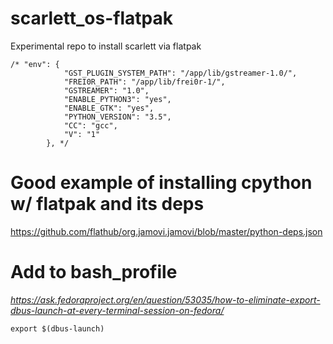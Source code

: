 # scarlett_os-flatpak
Experimental repo to install scarlett via flatpak


```
/* "env": {
            "GST_PLUGIN_SYSTEM_PATH": "/app/lib/gstreamer-1.0/",
            "FREI0R_PATH": "/app/lib/frei0r-1/",
            "GSTREAMER": "1.0",
            "ENABLE_PYTHON3": "yes",
            "ENABLE_GTK": "yes",
            "PYTHON_VERSION": "3.5",
            "CC": "gcc",
            "V": "1"
        }, */
```


# Good example of installing cpython w/ flatpak and its deps

https://github.com/flathub/org.jamovi.jamovi/blob/master/python-deps.json

# Add to bash_profile

*https://ask.fedoraproject.org/en/question/53035/how-to-eliminate-export-dbus-launch-at-every-terminal-session-on-fedora/*


`export $(dbus-launch)`
